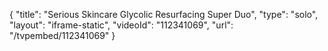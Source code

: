 {
    "title": "Serious Skincare Glycolic Resurfacing Super Duo",
    "type": "solo",
    "layout": "iframe-static",
    "videoId": "112341069",
    "url": "\/tvpembed\/112341069"
}